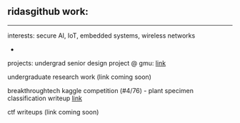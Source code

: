 ## ridasgithub work:
-----------------------------------------------------------------
interests:
secure AI, IoT, embedded systems, wireless networks

-

projects:
undergrad senior design project @ gmu: <a href="https://github.com/wwatson9/AI-Blockchain-IoT-Framework-for-Public-Sector-Accountability">link</a>

undergraduate research work (link coming soon)

breakthroughtech kaggle competition (#4/76) - plant specimen classification writeup <a href="[https://github.com/wwatson9/AI-Blockchain-IoT-Framework-for-Public-Sector-Accountability](https://www.kaggle.com/competitions/bttai-nybg-2024/writeups/teambonsai-vir-team-bonsai-s-solution)">link</a>

ctf writeups (link coming soon)
<!--
**ridasgithub/ridasgithub** is a ✨ _special_ ✨ repository because its `README.md` (this file) appears on your GitHub profile.

Here are some ideas to get you started:

- 🌱 I’m currently learning ...
- 👯 I’m looking to collaborate on ...
- 🤔 I’m looking for help with ...
- 💬 Ask me about ...
- 📫 How to reach me: ...
- 😄 Pronouns: ...
- ⚡ Fun fact: ...
-->
